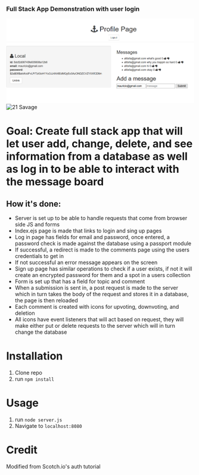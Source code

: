 ### Full Stack App Demonstration with user login
![user page](public/img/Capture.PNG)
![21 Savage](public/Capture.PNG)
# Goal: Create full stack app that will let user add, change, delete, and see information from a database as well as log in to be able to interact with the message board
## How it's done:
- Server is set up to be able to handle requests that come from browser side JS and forms
- Index.ejs page is made that links to login and sing up pages
- Log in page has fields for email and password, once entered, a password check is made against the database using a passport module
- If successful, a redirect is made to the comments page using the users credentials to get in
- If not successful an error message appears on the screen
- Sign up page has similar operations to check if a user exists, if not it will create an encrypted password for them and a spot in a users collection
- Form is set up that has a field for topic and comment
- When a submission is sent in, a post request is made to the server which in turn takes the body of the request and stores it in a database, the page is then reloaded
- Each comment is created with icons for upvoting, downvoting, and deletion
- All icons have event listeners that will act based on request, they will make either put or delete requests to the server which will in turn change the database
# Installation

1. Clone repo
2. run `npm install`

# Usage

1. run `node server.js`
2. Navigate to `localhost:8080`

# Credit

Modified from Scotch.io's auth tutorial
